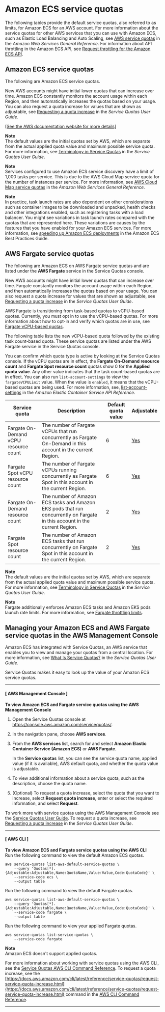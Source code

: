 # Amazon ECS service quotas<a name="service-quotas"></a>

The following tables provide the default service quotas, also referred to as limits, for Amazon ECS for an AWS account\. For more information about the service quotas for other AWS services that you can use with Amazon ECS, such as Elastic Load Balancing and Auto Scaling, see [AWS service quotas](https://docs.aws.amazon.com/general/latest/gr/aws_service_limits.html) in the *Amazon Web Services General Reference*\. For information about API throttling in the Amazon ECS API, see [Request throttling for the Amazon ECS API](https://docs.aws.amazon.com/AmazonECS/latest/APIReference/request-throttling.html)\.

## Amazon ECS service quotas<a name="service-quotas-ecs"></a>

The following are Amazon ECS service quotas\.

New AWS accounts might have initial lower quotas that can increase over time\. Amazon ECS constantly monitors the account usage within each Region, and then automatically increases the quotas based on your usage\. You can also request a quota increase for values that are shown as adjustable, see [Requesting a quota increase](https://docs.aws.amazon.com/servicequotas/latest/userguide/request-increase.html) in the *Service Quotas User Guide*\.

[\[See the AWS documentation website for more details\]](http://docs.aws.amazon.com/AmazonECS/latest/developerguide/service-quotas.html)

**Note**  
The default values are the initial quotas set by AWS, which are separate from the actual applied quota value and maximum possible service quota\. For more information, see [Terminology in Service Quotas](https://docs.aws.amazon.com/servicequotas/latest/userguide/intro.html#intro_getting-started) in the *Service Quotas User Guide*\.

**Note**  
<a name="service-quotas-ecs-note-1"></a>Services configured to use Amazon ECS service discovery have a limit of 1,000 tasks per service\. This is due to the AWS Cloud Map service quota for the number of instances per service\. For more information, see [AWS Cloud Map service quotas](https://docs.aws.amazon.com/general/latest/gr/cloud_map.html) in the *Amazon Web Services General Reference*\.

**Note**  
<a name="service-quotas-ecs-note-2"></a>In practice, task launch rates are also dependent on other considerations such as container images to be downloaded and unpacked, health checks and other integrations enabled, such as registering tasks with a load balancer\. You might see variations in task launch rates compared with the quotas that are represented here\. These variations are causes by the features that you have enabled for your Amazon ECS services\. For more information, see [speeding up Amazon ECS deployments](https://docs.aws.amazon.com/AmazonECS/latest/bestpracticesguide/deployment.html) in the Amazon ECS Best Practices Guide\.

## AWS Fargate service quotas<a name="service-quotas-fargate"></a>

The following are Amazon ECS on AWS Fargate service quotas and are listed under the **AWS Fargate** service in the Service Quotas console\.

New AWS accounts might have initial lower quotas that can increase over time\. Fargate constantly monitors the account usage within each Region, and then automatically increases the quotas based on your usage\. You can also request a quota increase for values that are shown as adjustable, see [Requesting a quota increase](https://docs.aws.amazon.com/servicequotas/latest/userguide/request-increase.html) in the *Service Quotas User Guide*\.

AWS Fargate is transitioning from task\-based quotas to vCPU\-based quotas\. Currently, you must opt in to use the vCPU\-based quotas\. For more information about how to opt\-in and verify which quotas are in use, see [Fargate vCPU\-based quotas](ecs-account-settings.md#fargate-quotas)\.

The following table lists the new vCPU\-based quota followed by the existing task count\-based quota\. These service quotas are listed under the AWS Fargate service in the Service Quotas console\. 

You can confirm which quota type is active by looking at the Service Quotas console\. If the vCPU quotas are in effect, the **Fargate On\-Demand resource count** and **Fargate Spot resource count** quotas show 0 for the **Applied quota value**\. Any other value indicates that the task count\-based quotas are in effect\. You can also run `list-account-settings` to view the `fargateVCPULimit` value\. When the value is `enabled`, it means that the vCPU\-based quotas are being used\. For more information, see, [list\-account\-settings](https://docs.aws.amazon.com/cli/latest/reference/ecs/list-account-settings.html) in the *Amazon Elastic Container Service API Reference*\.


|  Service quota  |  Description  |  Default quota value  |  Adjustable  | 
| --- | --- | --- | --- | 
|  Fargate On\-Demand vCPU resource count  |  The number of Fargate vCPUs that run concurrently as Fargate On\-Demand in this account in the current Region\.  |  6  | [Yes](https://console.aws.amazon.com/servicequotas/) | 
|  Fargate Spot vCPU resource count  |  The number of Fargate vCPUs running concurrently as Fargate Spot in this account in the current Region\.  |  6  | [Yes](https://console.aws.amazon.com/servicequotas/) | 
|  Fargate On\-Demand resource count  |  The number of Amazon ECS tasks and Amazon EKS pods that run concurrently on Fargate in this account in the current Region\.  |  2  | [Yes](https://console.aws.amazon.com/servicequotas/) | 
|  Fargate Spot resource count  |  The number of Amazon ECS tasks that run concurrently on Fargate Spot in this account in the current Region\.  |  2  | [Yes](https://console.aws.amazon.com/servicequotas/) | 

**Note**  
The default values are the initial quotas set by AWS, which are separate from the actual applied quota value and maximum possible service quota\. For more information, see [Terminology in Service Quotas](https://docs.aws.amazon.com/servicequotas/latest/userguide/intro.html#intro_getting-started) in the *Service Quotas User Guide*\.

**Note**  
Fargate additionally enforces Amazon ECS tasks and Amazon EKS pods launch rate limits\. For more information, see [Fargate throttling limits](https://docs.aws.amazon.com/AmazonECS/latest/userguide/throttling.html)\.

## Managing your Amazon ECS and AWS Fargate service quotas in the AWS Management Console<a name="service-quotas-manage"></a>

Amazon ECS has integrated with Service Quotas, an AWS service that enables you to view and manage your quotas from a central location\. For more information, see [What Is Service Quotas?](https://docs.aws.amazon.com/servicequotas/latest/userguide/intro.html) in the *Service Quotas User Guide*\.

Service Quotas makes it easy to look up the value of your Amazon ECS service quotas\.

------
#### [ AWS Management Console ]

**To view Amazon ECS and Fargate service quotas using the AWS Management Console**

1. Open the Service Quotas console at [https://console\.aws\.amazon\.com/servicequotas/](https://console.aws.amazon.com/servicequotas/)\.

1. In the navigation pane, choose **AWS services**\.

1. From the **AWS services** list, search for and select **Amazon Elastic Container Service \(Amazon ECS\)** or **AWS Fargate**\.

   In the **Service quotas** list, you can see the service quota name, applied value \(if it is available\), AWS default quota, and whether the quota value is adjustable\.

1. To view additional information about a service quota, such as the description, choose the quota name\.

1. \(Optional\) To request a quota increase, select the quota that you want to increase, select **Request quota increase**, enter or select the required information, and select **Request**\.

To work more with service quotas using the AWS Management Console see the [Service Quotas User Guide](https://docs.aws.amazon.com/servicequotas/latest/userguide/intro.html)\. To request a quota increase, see [Requesting a quota increase](https://docs.aws.amazon.com/servicequotas/latest/userguide/request-quota-increase.html) in the *Service Quotas User Guide*\.

------
#### [ AWS CLI ]

**To view Amazon ECS and Fargate service quotas using the AWS CLI**  
Run the following command to view the default Amazon ECS quotas\.

```
aws service-quotas list-aws-default-service-quotas \
    --query 'Quotas[*].{Adjustable:Adjustable,Name:QuotaName,Value:Value,Code:QuotaCode}' \
    --service-code ecs \
    --output table
```

Run the following command to view the default Fargate quotas\.

```
aws service-quotas list-aws-default-service-quotas \
    --query 'Quotas[*].{Adjustable:Adjustable,Name:QuotaName,Value:Value,Code:QuotaCode}' \
    --service-code fargate \
    --output table
```

Run the following command to view your applied Fargate quotas\.

```
aws service-quotas list-service-quotas \
    --service-code fargate
```

**Note**  
Amazon ECS doesn't support applied quotas\.

For more information about working with service quotas using the AWS CLI, see the [Service Quotas AWS CLI Command Reference](https://docs.aws.amazon.com/cli/latest/reference/service-quotas/index.html#cli-aws-service-quotas)\. To request a quota increase, see the [https://docs.aws.amazon.com/cli/latest/reference/service-quotas/request-service-quota-increase.html](https://docs.aws.amazon.com/cli/latest/reference/service-quotas/request-service-quota-increase.html) command in the [AWS CLI Command Reference](https://docs.aws.amazon.com/cli/latest/reference/service-quotas/index.html#cli-aws-service-quotas)\.

------